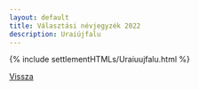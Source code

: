 ```yaml
---
layout: default
title: Választási névjegyzék 2022
description: Uraiújfalu
---
```


{% include settlementHTMLs/Uraiuujfalu.html %}

[Vissza](../)